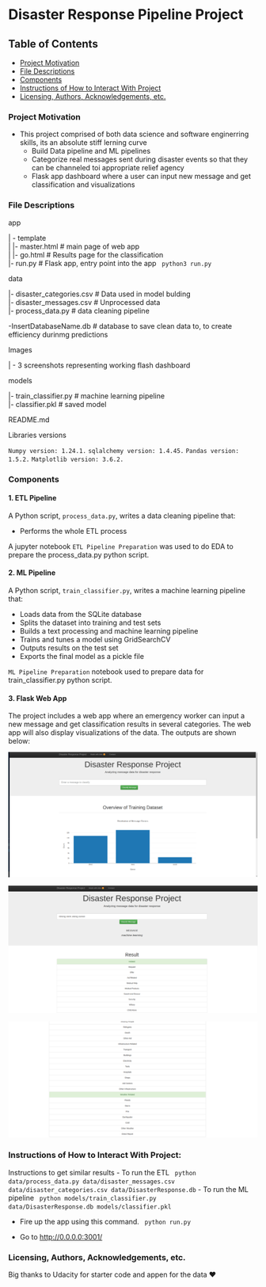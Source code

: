 # Disaster Response Pipeline Project

## Table of Contents
 * [Project Motivation](#project-motivation)
 * [File Descriptions](#file-descriptions)
 * [Components](#components)
 * [Instructions of How to Interact With Project](#instructions-of-how-to-interact-with-project)
 * [Licensing, Authors, Acknowledgements, etc.](#licensing-authors-acknowledgements-etc)
 
### Project Motivation

- This project comprised of both data science and software enginerring skills, its an absolute stiff lerning curve
    - Build Data pipeline and ML pipelines 
    - Categorize real messages sent during disaster events so that they can be channeled toi appropriate relief agency
    - Flask app dashboard where a user can input new message and get classification and visualizations
### File Descriptions
app    

| - template    
| |- master.html # main page of web app    
| |- go.html # Results page for the classification   
|- run.py # Flask app, entry point into the app <code> python3 run.py </code> 


data    

|- disaster_categories.csv # Data used in model bulding   
|- disaster_messages.csv # Unprocessed data   
|- process_data.py # data cleaning pipeline    

-InsertDatabaseName.db # database to save clean data to, to create efficiency durinmg predictions     

Images 

| - 3 screenshots representing working flash dashboard

models   

|- train_classifier.py # machine learning pipeline     
|- classifier.pkl # saved model     


README.md    

Libraries versions

`Numpy version: 1.24.1.`
`sqlalchemy version: 1.4.45.`
`Pandas version: 1.5.2.`
`Matplotlib version: 3.6.2.`

### Components


#### 1. ETL Pipeline
A Python script, `process_data.py`, writes a data cleaning pipeline that:

- Performs the whole ETL process
 
A jupyter notebook `ETL Pipeline Preparation` was used to do EDA to prepare the process_data.py python script. 
 
#### 2. ML Pipeline
A Python script, `train_classifier.py`, writes a machine learning pipeline that:

 - Loads data from the SQLite database
 - Splits the dataset into training and test sets
 - Builds a text processing and machine learning pipeline
 - Trains and tunes a model using GridSearchCV
 - Outputs results on the test set
 - Exports the final model as a pickle file
 
 `ML Pipeline Preparation` notebook used to prepare data for train_classifier.py python script. 

#### 3. Flask Web App
The project includes a web app where an emergency worker can input a new message and get classification results in several categories. The web app will also display visualizations of the data. The outputs are shown below:

![app3](images/screenshot1.png)

![app1](images/sreenshot2.png)


![app2](images/screenshot3.png)


### Instructions of How to Interact With Project:
Instructions to get similar results
    - To run the ETL
        <code> python data/process_data.py data/disaster_messages.csv data/disaster_categories.csv data/DisasterResponse.db</code>
    - To run the ML pipeline
        <code> python models/train_classifier.py data/DisasterResponse.db models/classifier.pkl </code>

- Fire up the app using this command.
    <code> python run.py </code>

- Go to http://0.0.0.0:3001/


### Licensing, Authors, Acknowledgements, etc.
Big thanks to Udacity for starter code and appen for the data ❤️
